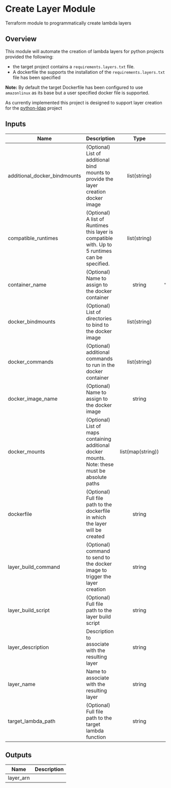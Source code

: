 # Create Layer Module

Terraform module to programmatically create lambda layers

## Overview

This module will automate the creation of lambda layers for python projects provided the following:

- the target project contains a `requirements.layers.txt` file.
- A dockerfile the supports the installation of the `requirements.layers.txt` file has been specified

**Note:** By default the target Dockerfile has been configured to use `amazonlinux` as its base but a user specified docker file is supported.

As currently implemented this project is designed to support layer creation for the [python-ldap](https://www.python-ldap.org/en/latest/reference/ldap.html) project

## Inputs

| Name | Description | Type | Default | Required |
|------|-------------|:----:|:-----:|:-----:|
| additional\_docker\_bindmounts | \(Optional\) List of additional bind mounts to provide the layer creation docker image | list(string) | `<list>` | no |
| compatible\_runtimes | \(Optional\) A list of Runtimes this layer is compatible with. Up to 5 runtimes can be specified. | list(string) | `<list>` | no |
| container\_name | \(Optional\) Name to assign to the docker container | string | `"LayerCreator"` | no |
| docker\_bindmounts | \(Optional\) List of directories to bind to the docker image | list(string) | `<list>` | no |
| docker\_commands | \(Optional\) additional commands to run in the docker container | list(string) | `<list>` | no |
| docker\_image\_name | \(Optional\) Name to assign to the docker image | string | `""` | no |
| docker\_mounts | \(Optional\) List of maps containing additional docker mounts. Note: these must be absolute paths | list(map(string)) | `<list>` | no |
| dockerfile | \(Optional\) Full file path to the dockerfile in which the layer will be created | string | `""` | no |
| layer\_build\_command | \(Optional\) command to send to the docker image to trigger the layer creation | string | `""` | no |
| layer\_build\_script | \(Optional\) Full file path to the layer build script | string | `""` | no |
| layer\_description | Description to associate with the resulting layer | string | n/a | yes |
| layer\_name | Name to associate with the resulting layer | string | n/a | yes |
| target\_lambda\_path | \(Optional\) Full file path to the target lambda function | string | `""` | no |

## Outputs

| Name | Description |
|------|-------------|
| layer\_arn |  |

